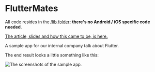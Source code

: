 # FlutterMates

All code resides in the [/lib folder](https://github.com/CodemateLtd/FlutterMates/tree/master/lib): **there's no Android / iOS specific code needed**.

[The article, slides and how this came to be, is here.](https://iiro.dev/considering-flutter/)

A sample app for our internal company talk about Flutter.

The end result looks a little something like this:

![The screenshots of the sample app.](https://github.com/CodemateLtd/FlutterMates/raw/master/screenshots.png)
